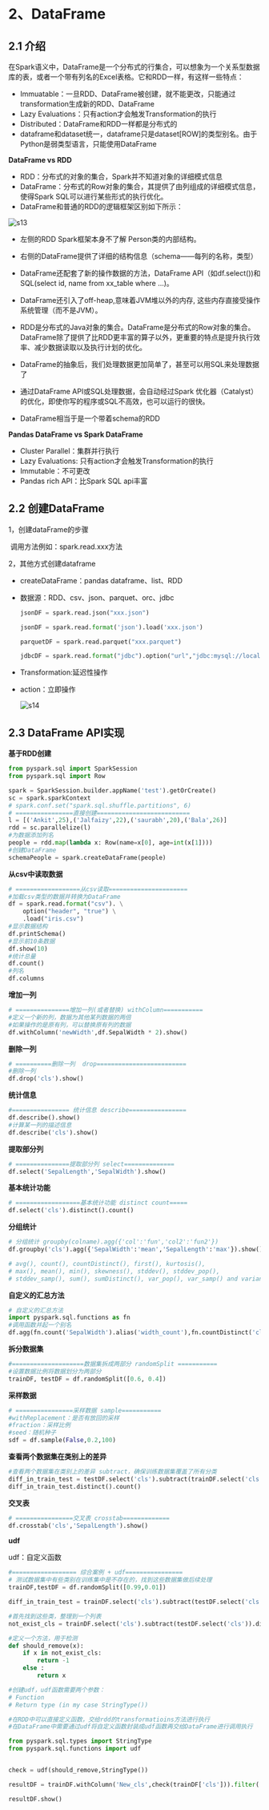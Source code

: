 # 2、DataFrame

## 2.1 介绍

在Spark语义中，DataFrame是一个分布式的行集合，可以想象为一个关系型数据库的表，或者一个带有列名的Excel表格。它和RDD一样，有这样一些特点：

- Immuatable：一旦RDD、DataFrame被创建，就不能更改，只能通过transformation生成新的RDD、DataFrame
- Lazy Evaluations：只有action才会触发Transformation的执行
- Distributed：DataFrame和RDD一样都是分布式的
- dataframe和dataset统一，dataframe只是dataset[ROW]的类型别名。由于Python是弱类型语言，只能使用DataFrame

**DataFrame vs RDD**

- RDD：分布式的对象的集合，Spark并不知道对象的详细模式信息
- DataFrame：分布式的Row对象的集合，其提供了由列组成的详细模式信息，使得Spark SQL可以进行某些形式的执行优化。
- DataFrame和普通的RDD的逻辑框架区别如下所示：

![s13](pics/s13.png)

- 左侧的RDD Spark框架本身不了解 Person类的内部结构。

- 右侧的DataFrame提供了详细的结构信息（schema——每列的名称，类型）
- DataFrame还配套了新的操作数据的方法，DataFrame API（如df.select())和SQL(select id, name from xx_table where ...)。
- DataFrame还引入了off-heap,意味着JVM堆以外的内存, 这些内存直接受操作系统管理（而不是JVM）。

- RDD是分布式的Java对象的集合。DataFrame是分布式的Row对象的集合。DataFrame除了提供了比RDD更丰富的算子以外，更重要的特点是提升执行效率、减少数据读取以及执行计划的优化。
- DataFrame的抽象后，我们处理数据更加简单了，甚至可以用SQL来处理数据了
- 通过DataFrame API或SQL处理数据，会自动经过Spark 优化器（Catalyst）的优化，即使你写的程序或SQL不高效，也可以运行的很快。
- DataFrame相当于是一个带着schema的RDD

**Pandas DataFrame vs Spark DataFrame**

- Cluster Parallel：集群并行执行
- Lazy Evaluations: 只有action才会触发Transformation的执行
- Immutable：不可更改
- Pandas rich API：比Spark SQL api丰富

## 2.2 创建DataFrame

1，创建dataFrame的步骤

​	调用方法例如：spark.read.xxx方法

2，其他方式创建dataframe

- createDataFrame：pandas dataframe、list、RDD

- 数据源：RDD、csv、json、parquet、orc、jdbc

  ```python
  jsonDF = spark.read.json("xxx.json")
  
  jsonDF = spark.read.format('json').load('xxx.json')
  
  parquetDF = spark.read.parquet("xxx.parquet")
  
  jdbcDF = spark.read.format("jdbc").option("url","jdbc:mysql://localhost:3306/db_name").option("dbtable","table_name").option("user","xxx").option("password","xxx").load()
  ```

- Transformation:延迟性操作

- action：立即操作

  ![s14](pics/s14.png)

## 2.3 DataFrame API实现

**基于RDD创建**

```python
from pyspark.sql import SparkSession
from pyspark.sql import Row

spark = SparkSession.builder.appName('test').getOrCreate()
sc = spark.sparkContext
# spark.conf.set("spark.sql.shuffle.partitions", 6)
# ================直接创建==========================
l = [('Ankit',25),('Jalfaizy',22),('saurabh',20),('Bala',26)]
rdd = sc.parallelize(l)
#为数据添加列名
people = rdd.map(lambda x: Row(name=x[0], age=int(x[1])))
#创建DataFrame
schemaPeople = spark.createDataFrame(people)
```

**从csv中读取数据**

```python
# ==================从csv读取======================
#加载csv类型的数据并转换为DataFrame
df = spark.read.format("csv"). \
    option("header", "true") \
    .load("iris.csv")
#显示数据结构
df.printSchema()
#显示前10条数据
df.show(10)
#统计总量
df.count()
#列名
df.columns
```

**增加一列**

```python
# ===============增加一列(或者替换) withColumn===========
#定义一个新的列，数据为其他某列数据的两倍
#如果操作的是原有列，可以替换原有列的数据
df.withColumn('newWidth',df.SepalWidth * 2).show()
```

**删除一列**

```python
# ==========删除一列  drop=========================
#删除一列
df.drop('cls').show()
```

**统计信息**

```python
#================ 统计信息 describe================
df.describe().show()
#计算某一列的描述信息
df.describe('cls').show()   
```

**提取部分列**

```python
# ===============提取部分列 select==============
df.select('SepalLength','SepalWidth').show()
```

**基本统计功能**

```python
# ==================基本统计功能 distinct count=====
df.select('cls').distinct().count()
```

**分组统计**

```python
# 分组统计 groupby(colname).agg({'col':'fun','col2':'fun2'})
df.groupby('cls').agg({'SepalWidth':'mean','SepalLength':'max'}).show()

# avg(), count(), countDistinct(), first(), kurtosis(),
# max(), mean(), min(), skewness(), stddev(), stddev_pop(),
# stddev_samp(), sum(), sumDistinct(), var_pop(), var_samp() and variance()
```

**自定义的汇总方法**

```python
# 自定义的汇总方法
import pyspark.sql.functions as fn
#调用函数并起一个别名
df.agg(fn.count('SepalWidth').alias('width_count'),fn.countDistinct('cls').alias('distinct_cls_count')).show()
```

**拆分数据集**

```python
#====================数据集拆成两部分 randomSplit ===========
#设置数据比例将数据划分为两部分
trainDF, testDF = df.randomSplit([0.6, 0.4])
```

**采样数据**

```python
# ================采样数据 sample===========
#withReplacement：是否有放回的采样
#fraction：采样比例
#seed：随机种子
sdf = df.sample(False,0.2,100)
```

**查看两个数据集在类别上的差异**

```python
#查看两个数据集在类别上的差异 subtract，确保训练数据集覆盖了所有分类
diff_in_train_test = testDF.select('cls').subtract(trainDF.select('cls'))
diff_in_train_test.distinct().count()
```

**交叉表**

```python
# ================交叉表 crosstab=============
df.crosstab('cls','SepalLength').show()
```

**udf**

udf：自定义函数

```python
#================== 综合案例 + udf================
# 测试数据集中有些类别在训练集中是不存在的，找到这些数据集做后续处理
trainDF,testDF = df.randomSplit([0.99,0.01])

diff_in_train_test = trainDF.select('cls').subtract(testDF.select('cls')).distinct().show()

#首先找到这些类，整理到一个列表
not_exist_cls = trainDF.select('cls').subtract(testDF.select('cls')).distinct().rdd.map(lambda x :x[0]).collect()

#定义一个方法，用于检测
def should_remove(x):
    if x in not_exist_cls:
        return -1
    else :
        return x

#创建udf，udf函数需要两个参数：
# Function
# Return type (in my case StringType())

#在RDD中可以直接定义函数，交给rdd的transformatioins方法进行执行
#在DataFrame中需要通过udf将自定义函数封装成udf函数再交给DataFrame进行调用执行

from pyspark.sql.types import StringType
from pyspark.sql.functions import udf


check = udf(should_remove,StringType())

resultDF = trainDF.withColumn('New_cls',check(trainDF['cls'])).filter('New_cls <> -1')

resultDF.show()
```

